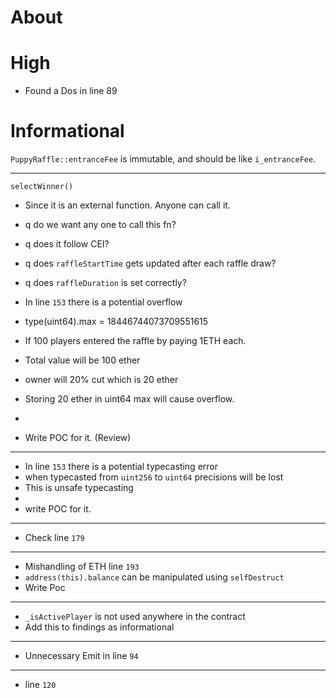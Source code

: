 # About

# High

- Found a Dos in line 89

# Informational

`PuppyRaffle::entranceFee` is immutable, and should be like `i_entranceFee`.

---

`selectWinner()`

- Since it is an external function. Anyone can call it.
- q do we want any one to call this fn?

- q does it follow CEI?

- q does `raffleStartTime` gets updated after each raffle draw?
- q does `raffleDuration` is set correctly?

- In line `153` there is a potential overflow
- type(uint64).max = 18446744073709551615
- If 100 players entered the raffle by paying 1ETH each.
- Total value will be 100 ether
- owner will 20% cut which is 20 ether
- Storing 20 ether in uint64 max will cause overflow.
-
- Write POC for it. (Review)

---

- In line `153` there is a potential typecasting error
- when typecasted from `uint256` to `uint64` precisions will be lost
- This is unsafe typecasting
-
- write POC for it.

---

- Check line `179`

---

- Mishandling of ETH line `193`
- `address(this).balance` can be manipulated using `selfDestruct`
- Write Poc

---

- `_isActivePlayer` is not used anywhere in the contract
- Add this to findings as informational

---

- Unnecessary Emit in line `94`

---

- line `120`

